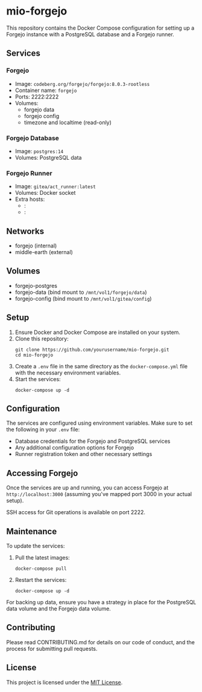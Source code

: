 # mio-forgejo

This repository contains the Docker Compose configuration for setting up a Forgejo instance with a PostgreSQL database and a Forgejo runner.

## Services

### Forgejo

- Image: `codeberg.org/forgejo/forgejo:8.0.3-rootless`
- Container name: `forgejo`
- Ports: 2222:2222
- Volumes:
  - forgejo data
  - forgejo config
  - timezone and localtime (read-only)

### Forgejo Database

- Image: `postgres:14`
- Volumes: PostgreSQL data

### Forgejo Runner

- Image: `gitea/act_runner:latest`
- Volumes: Docker socket
- Extra hosts:
  - <git-domain>:<IP>
  - <registry-domain>:<IP>

## Networks

- forgejo (internal)
- middle-earth (external)

## Volumes

- forgejo-postgres
- forgejo-data (bind mount to `/mnt/vol1/forgejo/data`)
- forgejo-config (bind mount to `/mnt/vol1/gitea/config`)

## Setup

1. Ensure Docker and Docker Compose are installed on your system.
2. Clone this repository:
   ```
   git clone https://github.com/yourusername/mio-forgejo.git
   cd mio-forgejo
   ```
3. Create a `.env` file in the same directory as the `docker-compose.yml` file with the necessary environment variables.
4. Start the services:
   ```
   docker-compose up -d
   ```

## Configuration

The services are configured using environment variables. Make sure to set the following in your `.env` file:

- Database credentials for the Forgejo and PostgreSQL services
- Any additional configuration options for Forgejo
- Runner registration token and other necessary settings

## Accessing Forgejo

Once the services are up and running, you can access Forgejo at `http://localhost:3000` (assuming you've mapped port 3000 in your actual setup).

SSH access for Git operations is available on port 2222.

## Maintenance

To update the services:

1. Pull the latest images:
   ```
   docker-compose pull
   ```
2. Restart the services:
   ```
   docker-compose up -d
   ```

For backing up data, ensure you have a strategy in place for the PostgreSQL data volume and the Forgejo data volume.

## Contributing

Please read CONTRIBUTING.md for details on our code of conduct, and the process for submitting pull requests.

## License

This project is licensed under the [MIT License](LICENSE).

